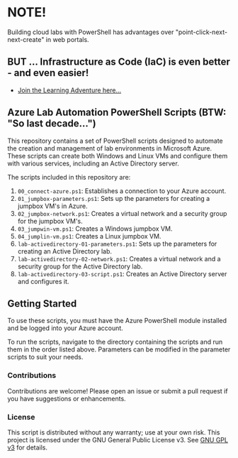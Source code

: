 # NOTE! 

Building cloud labs with PowerShell has advantages over "point-click-next-next-create" in web portals.

## BUT ... Infrastructure as Code (IaC) is even better - and even easier!

- [Join the Learning Adventure here...](https://github.com/bentman/TerraformAzure)

## Azure Lab Automation PowerShell Scripts (BTW: "So last decade...")

This repository contains a set of PowerShell scripts designed to automate the creation and management of lab environments in Microsoft Azure. These scripts can create both Windows and Linux VMs and configure them with various services, including an Active Directory server.

The scripts included in this repository are:

1. `00_connect-azure.ps1`: Establishes a connection to your Azure account.
2. `01_jumpbox-parameters.ps1`: Sets up the parameters for creating a jumpbox VM's in Azure.
3. `02_jumpbox-network.ps1`: Creates a virtual network and a security group for the jumpbox VM's.
4. `03_jumpwin-vm.ps1`: Creates a Windows jumpbox VM.
5. `04_jumplin-vm.ps1`: Creates a Linux jumpbox VM.
6. `lab-activedirectory-01-parameters.ps1`: Sets up the parameters for creating an Active Directory lab.
7. `lab-activedirectory-02-network.ps1`: Creates a virtual network and a security group for the Active Directory lab.
8. `lab-activedirectory-03-script.ps1`: Creates an Active Directory server and configures it.

## Getting Started

To use these scripts, you must have the Azure PowerShell module installed and be logged into your Azure account. 

To run the scripts, navigate to the directory containing the scripts and run them in the order listed above. 
Parameters can be modified in the parameter scripts to suit your needs.

### Contributions

Contributions are welcome! Please open an issue or submit a pull request if you have suggestions or enhancements.

### License

This script is distributed without any warranty; use at your own risk.
This project is licensed under the GNU General Public License v3. 
See [GNU GPL v3](https://www.gnu.org/licenses/gpl-3.0.html) for details.

